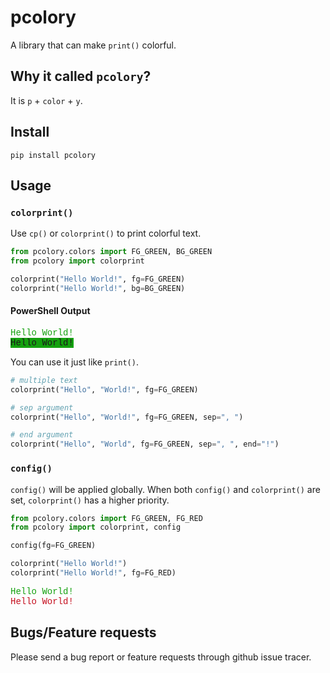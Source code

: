 # pcolory

A library that can make ```print()``` colorful.

## Why it called ```pcolory```?

It is ```p``` + ```color``` + ```y```.

## Install
```
pip install pcolory
```

## Usage

### ```colorprint()```

Use ```cp()``` or ```colorprint()``` to print colorful text.

```python
from pcolory.colors import FG_GREEN, BG_GREEN
from pcolory import colorprint

colorprint("Hello World!", fg=FG_GREEN)
colorprint("Hello World!", bg=BG_GREEN)
```
#### PowerShell Output
<span style="color: #13A10E; font-family: 'Consolas', 'Courier New', monospace; font-size: 1em; font-weight: normal;">Hello World!</span> <br> <span style="background-color: #13A10E; font-family: 'Consolas', 'Courier New', monospace; font-size: 1em; font-weight: normal;">Hello World!</span>

You can use it just like ```print()```.

```python
# multiple text
colorprint("Hello", "World!", fg=FG_GREEN)

# sep argument
colorprint("Hello", "World!", fg=FG_GREEN, sep=", ")

# end argument
colorprint("Hello", "World", fg=FG_GREEN, sep=", ", end="!")
```

### ```config()```

```config()``` will be applied globally. When both ```config()``` and ```colorprint()``` are set, ```colorprint()``` has a higher priority.

```python
from pcolory.colors import FG_GREEN, FG_RED
from pcolory import colorprint, config

config(fg=FG_GREEN)

colorprint("Hello World!")
colorprint("Hello World!", fg=FG_RED)
```

<span style="color: #13A10E; font-family: 'Consolas', 'Courier New', monospace; font-size: 1em; font-weight: normal;">Hello World!</span> <br> <span style="color: #C50F1F; font-family: 'Consolas', 'Courier New', monospace; font-size: 1em; font-weight: normal;">Hello World!</span>

## Bugs/Feature requests

Please send a bug report or feature requests through github issue tracer.
